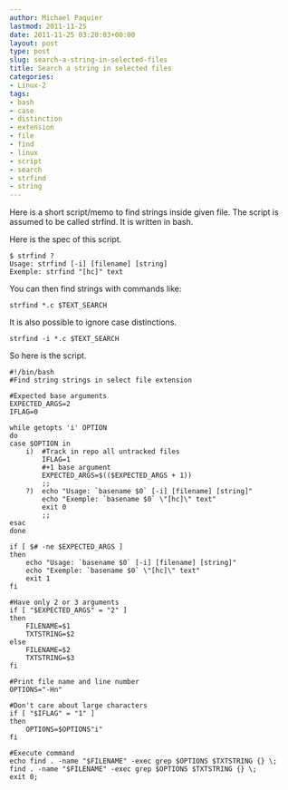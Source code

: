 ```yaml
---
author: Michael Paquier
lastmod: 2011-11-25
date: 2011-11-25 03:20:03+00:00
layout: post
type: post
slug: search-a-string-in-selected-files
title: Search a string in selected files
categories:
- Linux-2
tags:
- bash
- case
- distinction
- extension
- file
- find
- linux
- script
- search
- strfind
- string
---
```


Here is a short script/memo to find strings inside given file.
The script is assumed to be called strfind. It is written in bash.

Here is the spec of this script.

    $ strfind ?
    Usage: strfind [-i] [filename] [string]
    Exemple: strfind "[hc]" text

You can then find strings with commands like:

    strfind *.c $TEXT_SEARCH

It is also possible to ignore case distinctions.

    strfind -i *.c $TEXT_SEARCH

So here is the script.

    #!/bin/bash
    #Find string strings in select file extension

    #Expected base arguments
    EXPECTED_ARGS=2
    IFLAG=0

    while getopts 'i' OPTION
    do
    case $OPTION in
        i)  #Track in repo all untracked files
            IFLAG=1
            #+1 base argument
            EXPECTED_ARGS=$(($EXPECTED_ARGS + 1))
            ;;
        ?)  echo "Usage: `basename $0` [-i] [filename] [string]"
            echo "Exemple: `basename $0` \"[hc]\" text"
            exit 0
            ;;
    esac
    done

    if [ $# -ne $EXPECTED_ARGS ]
    then
        echo "Usage: `basename $0` [-i] [filename] [string]"
        echo "Exemple: `basename $0` \"[hc]\" text"
        exit 1
    fi

    #Have only 2 or 3 arguments
    if [ "$EXPECTED_ARGS" = "2" ]
    then
        FILENAME=$1
        TXTSTRING=$2
    else
        FILENAME=$2
        TXTSTRING=$3
    fi

    #Print file name and line number
    OPTIONS="-Hn"

    #Don't care about large characters
    if [ "$IFLAG" = "1" ]
    then
        OPTIONS=$OPTIONS"i"
    fi

    #Execute command
    echo find . -name "$FILENAME" -exec grep $OPTIONS $TXTSTRING {} \;
    find . -name "$FILENAME" -exec grep $OPTIONS $TXTSTRING {} \;
    exit 0;
